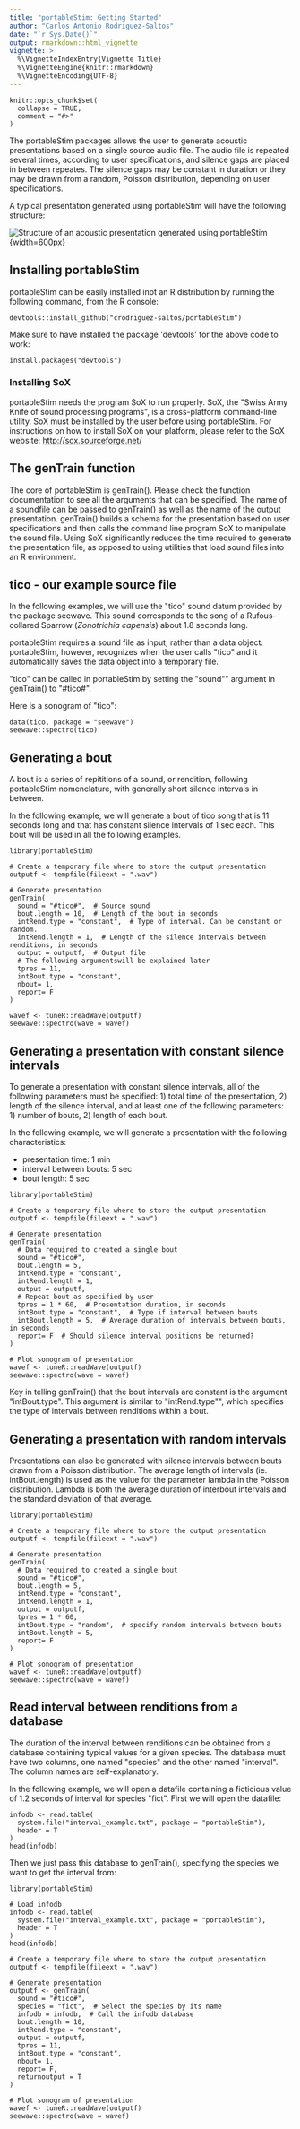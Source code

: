 ```yaml
---
title: "portableStim: Getting Started"
author: "Carlos Antonio Rodriguez-Saltos"
date: "`r Sys.Date()`"
output: rmarkdown::html_vignette
vignette: >
  %\VignetteIndexEntry{Vignette Title}
  %\VignetteEngine{knitr::rmarkdown}
  %\VignetteEncoding{UTF-8}
---
```


```{r setup, include = FALSE}
knitr::opts_chunk$set(
  collapse = TRUE,
  comment = "#>"
)
```

The portableStim packages allows the user to generate acoustic presentations based on a single source audio file. The audio file is repeated several times, according to user specifications, and silence gaps are placed in between repeates. The silence gaps may be constant in duration or they may be drawn from a random, Poisson distribution, depending on user specifications.

A typical presentation generated using portableStim will have the following structure:

![Structure of an acoustic presentation generated using portableStim](presentation_diagram.png){width=600px}

## Installing portableStim
portableStim can be easily installed inot an R distribution by running the following command, from the R console:

```{r, eval= FALSE}
devtools::install_github("crodriguez-saltos/portableStim")
```

Make sure to have installed the package 'devtools' for the above code to work:

```{r, eval= FALSE}
install.packages("devtools")
```

### Installing SoX
portableStim needs the program SoX to run properly. SoX, the "Swiss Army Knife of sound processing programs", is a cross-platform command-line utility. SoX must be installed by the user before using portableStim. For instructions on how to install SoX on your platform, please refer to the SoX website: http://sox.sourceforge.net/

## The genTrain function
The core of portableStim is genTrain(). Please check the function documentation to see all the arguments that can be specified. The name of a soundfile can be passed to genTrain() as well as the name of the output presentation. genTrain() builds a schema for the presentation based on user specifications and then calls the command line program SoX to manipulate the sound file. Using SoX significantly reduces the time required to generate the presentation file, as opposed to using utilities that load sound files into an R environment.

## tico - our example source file
In the following examples, we will use the "tico" sound datum provided by the package seewave. This sound corresponds to the song of a Rufous-collared Sparrow (_Zonotrichia capensis_) about 1.8 seconds long. 

portableStim requires a sound file as input, rather than a data object. portableStim, however, recognizes when the user calls "tico" and it automatically saves the data object into a temporary file.

"tico" can be called in portableStim by setting the "sound"" argument in genTrain() to "#tico#".

Here is a sonogram of "tico":

```{r fig.width= 7, fig.align='center', fig.height= 4}
data(tico, package = "seewave")
seewave::spectro(tico)
```

## Generating a bout
A bout is a series of repititions of a sound, or rendition, following portableStim nomenclature, with generally short silence intervals in between.

In the following example, we will generate a bout of tico song that is 11 seconds long and that has constant silence intervals of 1 sec each. This bout will be used in all the following examples.

```{r fig.width= 7, fig.align='center', fig.height= 4}
library(portableStim)

# Create a temporary file where to store the output presentation
outputf <- tempfile(fileext = ".wav")  

# Generate presentation
genTrain(
  sound = "#tico#",  # Source sound
  bout.length = 10,  # Length of the bout in seconds
  intRend.type = "constant",  # Type of interval. Can be constant or random.
  intRend.length = 1,  # Length of the silence intervals between renditions, in seconds
  output = outputf,  # Output file
  # The following argumentswill be explained later
  tpres = 11,
  intBout.type = "constant",
  nbout= 1,
  report= F
)

wavef <- tuneR::readWave(outputf)
seewave::spectro(wave = wavef)
```

## Generating a presentation with constant silence intervals
To generate a presentation with constant silence intervals, all of the following parameters must be specified: 1) total time of the presentation, 2) length of the silence interval, and at least one of the following parameters: 1) number of bouts, 2) length of each bout.

In the following example, we will generate a presentation with the following characteristics: 
- presentation time: 1 min
- interval between bouts: 5 sec
- bout length: 5 sec

```{r fig.width= 7, fig.align='center', fig.height= 4}
library(portableStim)

# Create a temporary file where to store the output presentation
outputf <- tempfile(fileext = ".wav")  

# Generate presentation
genTrain(
  # Data required to created a single bout
  sound = "#tico#",  
  bout.length = 5,  
  intRend.type = "constant", 
  intRend.length = 1, 
  output = outputf,
  # Repeat bout as specified by user
  tpres = 1 * 60,  # Presentation duration, in seconds
  intBout.type = "constant",  # Type if interval between bouts
  intBout.length = 5,  # Average duration of intervals between bouts, in seconds
  report= F  # Should silence interval positions be returned?
)

# Plot sonogram of presentation
wavef <- tuneR::readWave(outputf)
seewave::spectro(wave = wavef)
```

Key in telling genTrain() that the bout intervals are constant is the argument "intBout.type". This argument is similar to "intRend.type"", which specifies the type of intervals between renditions within a bout.

## Generating a presentation with random intervals
Presentations can also be generated with silence intervals between bouts drawn from a Poisson distribution. The average length of intervals (ie. intBout.length) is used as the value for the parameter lambda in the Poisson distribution. Lambda is both the average duration of interbout intervals and the standard deviation of that average.

```{r fig.width= 7, fig.align='center', fig.height= 4}
library(portableStim)

# Create a temporary file where to store the output presentation
outputf <- tempfile(fileext = ".wav")  

# Generate presentation
genTrain(
  # Data required to created a single bout
  sound = "#tico#",  
  bout.length = 5,  
  intRend.type = "constant", 
  intRend.length = 1, 
  output = outputf,
  tpres = 1 * 60,
  intBout.type = "random",  # specify random intervals between bouts
  intBout.length = 5,
  report= F
)

# Plot sonogram of presentation
wavef <- tuneR::readWave(outputf)
seewave::spectro(wave = wavef)
```

## Read interval between renditions from a database
The duration of the interval between renditions can be obtained from a database containing typical values for a given species. The database must have two columns, one named "species" and the other named "interval". The column names are self-explanatory.

In the following example, we will open a datafile containing a ficticious value of 1.2 seconds of interval for species "fict". First we will open the datafile:

```{r}
infodb <- read.table(
  system.file("interval_example.txt", package = "portableStim"), 
  header = T
)
head(infodb)
```

Then we just pass this database to genTrain(), specifying the species we want to get the interval from:

```{r fig.width= 7, fig.align='center', fig.height= 4}
library(portableStim)

# Load infodb
infodb <- read.table(
  system.file("interval_example.txt", package = "portableStim"), 
  header = T
)
head(infodb)

# Create a temporary file where to store the output presentation
outputf <- tempfile(fileext = ".wav")  

# Generate presentation
outputf <- genTrain(
  sound = "#tico#",
  species = "fict",  # Select the species by its name
  infodb = infodb,  # Call the infodb database
  bout.length = 10,
  intRend.type = "constant",
  output = outputf,
  tpres = 11,
  intBout.type = "constant",
  nbout= 1,
  report= F,
  returnoutput = T
)

# Plot sonogram of presentation
wavef <- tuneR::readWave(outputf)
seewave::spectro(wave = wavef)
```
